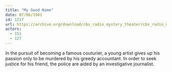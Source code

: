 ```yaml
---
title: "My Good Name"
date: 07/06/1981
id: 1217
url: https://archive.org/download/cbs_radio_mystery_theater/cbs_radio_mystery_theater-1201-1250.zip/cbs_radio_mystery_theater-1201-1250%2Fcbsrmt_1217_my_good_name.mp3
actors:
  - 151
  - 127
---
```

In the pursuit of becoming a famous couturier, a young artist gives up his passion only to be murdered by his greedy accountant. In order to seek justice for his friend, the police are aided by an investigative journalist.